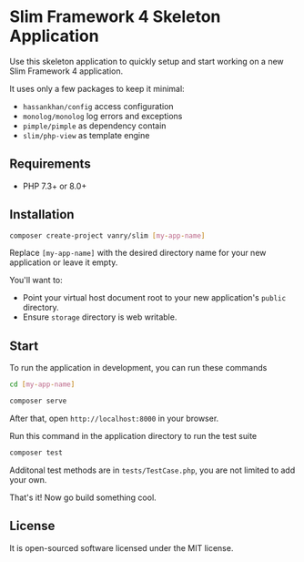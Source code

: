 # Slim Framework 4 Skeleton Application

Use this skeleton application to quickly setup and start working on a new Slim Framework 4 application.

It uses only a few packages to keep it minimal:

* `hassankhan/config` access configuration
* `monolog/monolog` log errors and exceptions
* `pimple/pimple` as dependency contain
* `slim/php-view` as template engine

## Requirements

* PHP 7.3+ or 8.0+

## Installation

```bash
composer create-project vanry/slim [my-app-name]
```

Replace `[my-app-name]` with the desired directory name for your new application or leave it empty.

You'll want to:

* Point your virtual host document root to your new application's `public` directory.
* Ensure  `storage` directory is web writable.

## Start

To run the application in development, you can run these commands

```bash
cd [my-app-name]

composer serve
```

After that, open `http://localhost:8000` in your browser.

Run this command in the application directory to run the test suite

```bash
composer test
```

Additonal test methods are in `tests/TestCase.php`, you are not limited to add your own.

That's it! Now go build something cool.

## License

It is open-sourced software licensed under the MIT license.

